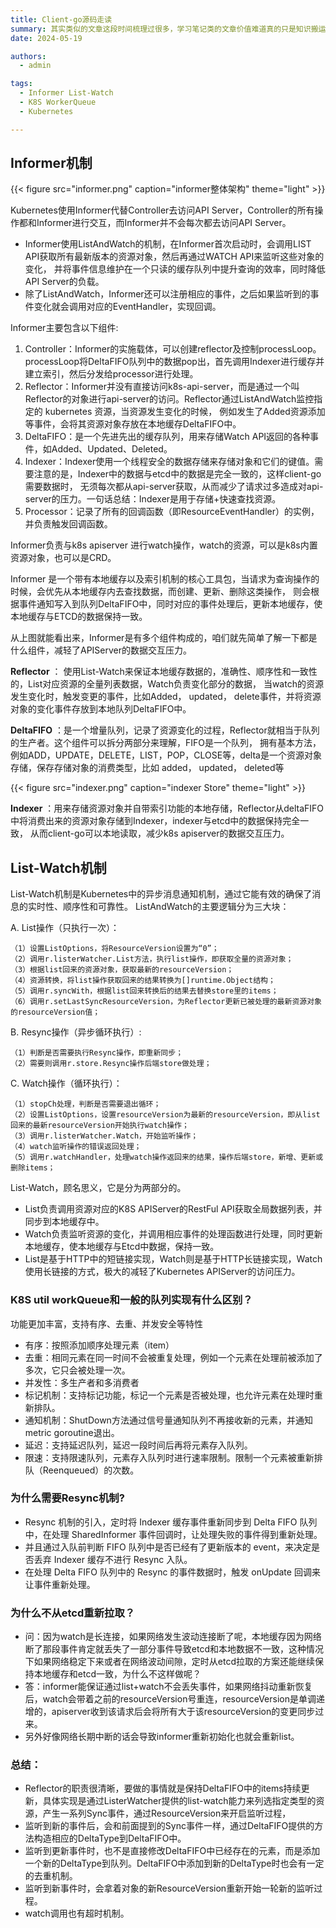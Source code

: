 ```yaml
---
title: Client-go源码走读
summary: 其实类似的文章这段时间梳理过很多，学习笔记类的文章价值难道真的只是知识搬运工？
date: 2024-05-19

authors:
  - admin

tags:
  - Informer List-Watch
  - K8S WorkerQueue
  - Kubernetes

---
```



## Informer机制

{{< figure src="informer.png" caption="informer整体架构" theme="light" >}}

Kubernetes使用Informer代替Controller去访问API Server，Controller的所有操作都和Informer进行交互，而Informer并不会每次都去访问API Server。
- Informer使用ListAndWatch的机制，在Informer首次启动时，会调用LIST API获取所有最新版本的资源对象，然后再通过WATCH API来监听这些对象的变化，
  并将事件信息维护在一个只读的缓存队列中提升查询的效率，同时降低API Server的负载。
- 除了ListAndWatch，Informer还可以注册相应的事件，之后如果监听到的事件变化就会调用对应的EventHandler，实现回调。


Informer主要包含以下组件:
1) Controller：Informer的实施载体，可以创建reflector及控制processLoop。processLoop将DeltaFIFO队列中的数据pop出，首先调用Indexer进行缓存并建立索引，然后分发给processor进行处理。
2) Reflector：Informer并没有直接访问k8s-api-server，而是通过一个叫Reflector的对象进行api-server的访问。Reflector通过ListAndWatch监控指定的 kubernetes 资源，当资源发生变化的时候，
   例如发生了Added资源添加等事件，会将其资源对象存放在本地缓存DeltaFIFO中。
3) DeltaFIFO：是一个先进先出的缓存队列，用来存储Watch API返回的各种事件，如Added、Updated、Deleted。
4) Indexer：Indexer使用一个线程安全的数据存储来存储对象和它们的键值。需要注意的是，Indexer中的数据与etcd中的数据是完全一致的，这样client-go需要数据时，
   无须每次都从api-server获取，从而减少了请求过多造成对api-server的压力。一句话总结：Indexer是用于存储+快速查找资源。
5) Processor：记录了所有的回调函数（即ResourceEventHandler）的实例，并负责触发回调函数。

Informer负责与k8s apiserver 进行watch操作，watch的资源，可以是k8s内置资源对象，也可以是CRD。

Informer 是一个带有本地缓存以及索引机制的核心工具包，当请求为查询操作的时候，会优先从本地缓存内去查找数据，而创建、更新、删除这类操作，
则会根据事件通知写入到队列DeltaFIFO中，同时对应的事件处理后，更新本地缓存，使本地缓存与ETCD的数据保持一致。

从上图就能看出来，Informer是有多个组件构成的，咱们就先简单了解一下都是什么组件，减轻了APIServer的数据交互压力。

**Reflector** ： 使用List-Watch来保证本地缓存数据的，准确性、顺序性和一致性的，List对应资源的全量列表数据，Watch负责变化部分的数据，
当watch的资源发生变化时，触发变更的事件，比如Added， updated， delete事件，并将资源对象的变化事件存放到本地队列DeltaFIFO中。

**DeltaFIFO** ：是一个增量队列，记录了资源变化的过程，Reflector就相当于队列的生产者。这个组件可以拆分两部分来理解，FIFO是一个队列，
拥有基本方法，例如ADD，UPDATE，DELETE，LIST，POP，CLOSE等，delta是一个资源对象存储，保存存储对象的消费类型，比如 added， updated， deleted等

{{< figure src="indexer.png" caption="indexer Store" theme="light" >}}

**Indexer** ：用来存储资源对象并自带索引功能的本地存储，Reflector从deltaFIFO中将消费出来的资源对象存储到Indexer，indexer与etcd中的数据保持完全一致，
从而client-go可以本地读取，减少k8s apiserver的数据交互压力。

## List-Watch机制
List-Watch机制是Kubernetes中的异步消息通知机制，通过它能有效的确保了消息的实时性、顺序性和可靠性。
ListAndWatch的主要逻辑分为三大块：

A. List操作（只执行一次）：
```
（1）设置ListOptions，将ResourceVersion设置为“0”；
（2）调用r.listerWatcher.List方法，执行list操作，即获取全量的资源对象；
（3）根据list回来的资源对象，获取最新的resourceVersion；
（4）资源转换，将list操作获取回来的结果转换为[]runtime.Object结构；
（5）调用r.syncWith，根据list回来转换后的结果去替换store里的items；
（6）调用r.setLastSyncResourceVersion，为Reflector更新已被处理的最新资源对象的resourceVersion值；
```
B. Resync操作（异步循环执行）:
```
（1）判断是否需要执行Resync操作，即重新同步；
（2）需要则调用r.store.Resync操作后端store做处理；
```

C. Watch操作（循环执行）：
```
（1）stopCh处理，判断是否需要退出循环；
（2）设置ListOptions，设置resourceVersion为最新的resourceVersion，即从list回来的最新resourceVersion开始执行watch操作；
（3）调用r.listerWatcher.Watch，开始监听操作；
（4）watch监听操作的错误返回处理；
（5）调用r.watchHandler，处理watch操作返回来的结果，操作后端store，新增、更新或删除items；
```

List-Watch，顾名思义，它是分为两部分的。

- List负责调用资源对应的K8S APIServer的RestFul API获取全局数据列表，并同步到本地缓存中。
- Watch负责监听资源的变化，并调用相应事件的处理函数进行处理，同时更新本地缓存，使本地缓存与Etcd中数据，保持一致。
- List是基于HTTP中的短链接实现，Watch则是基于HTTP长链接实现，Watch使用长链接的方式，极大的减轻了Kubernetes APIServer的访问压力。

### K8S util workQueue和一般的队列实现有什么区别？
功能更加丰富，支持有序、去重、并发安全等特性
* 有序：按照添加顺序处理元素（item）
* 去重：相同元素在同一时间不会被重复处理，例如一个元素在处理前被添加了多次，它只会被处理一次。
* 并发性：多生产者和多消费者
* 标记机制：支持标记功能，标记一个元素是否被处理，也允许元素在处理时重新排队。
* 通知机制：ShutDown方法通过信号量通知队列不再接收新的元素，并通知metric goroutine退出。
* 延迟：支持延迟队列，延迟一段时间后再将元素存入队列。
* 限速：支持限速队列，元素存入队列时进行速率限制。限制一个元素被重新排队（Reenqueued）的次数。

### 为什么需要Resync机制?
- Resync 机制的引入，定时将 Indexer 缓存事件重新同步到 Delta FIFO 队列中，在处理 SharedInformer 事件回调时，让处理失败的事件得到重新处理。
- 并且通过入队前判断 FIFO 队列中是否已经有了更新版本的 event，来决定是否丢弃 Indexer 缓存不进行 Resync 入队。
- 在处理 Delta FIFO 队列中的 Resync 的事件数据时，触发 onUpdate 回调来让事件重新处理。


### 为什么不从etcd重新拉取？
* 问：因为watch是长连接，如果网络发生波动连接断了呢，本地缓存因为网络断了那段事件肯定就丢失了一部分事件导致etcd和本地数据不一致，这种情况下如果网络稳定下来或者在网络波动间隙，定时从etcd拉取的方案还能继续保持本地缓存和etcd一致，为什么不这样做呢？
* 答：informer能保证通过list+watch不会丢失事件，如果网络抖动重新恢复后，watch会带着之前的resourceVersion号重连，resourceVersion是单调递增的，apiserver收到该请求后会将所有大于该resourceVersion的变更同步过来。　
* 另外好像网络长期中断的话会导致informer重新初始化也就会重新list。

### 总结：
- Reflector的职责很清晰，要做的事情就是保持DeltaFIFO中的items持续更新，具体实现是通过ListerWatcher提供的list-watch能力来列选指定类型的资源，产生一系列Sync事件，通过ResourceVersion来开启监听过程，
- 监听到新的事件后，会和前面提到的Sync事件一样，通过DeltaFIFO提供的方法构造相应的DeltaType到DeltaFIFO中。
- 监听到更新事件时，也不是直接修改DeltaFIFO中已经存在的元素，而是添加一个新的DeltaType到队列。DeltaFIFO中添加到新的DeltaType时也会有一定的去重机制。
- 监听到新事件时，会拿着对象的新ResourceVersion重新开始一轮新的监听过程。
- watch调用也有超时机制。
